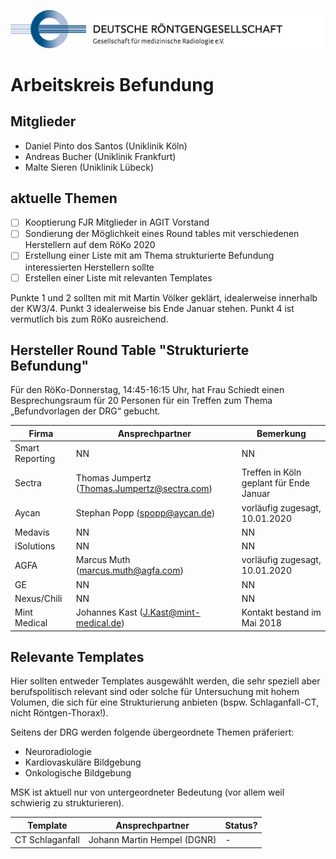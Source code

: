 ![drg logo](./assets/img/logo-drg-links-mitschrift-rgb-300dpi.png)

# Arbeitskreis Befundung

## Mitglieder
- Daniel Pinto dos Santos (Uniklinik Köln)
- Andreas Bucher (Uniklinik Frankfurt)
- Malte Sieren (Uniklinik Lübeck)

## aktuelle Themen

- [ ] Kooptierung FJR Mitglieder in AGIT Vorstand
- [ ] Sondierung der Möglichkeit eines Round tables mit verschiedenen Herstellern auf dem RöKo 2020
- [ ] Erstellung einer Liste mit am Thema strukturierte Befundung interessierten Herstellern
sollte
- [ ] Erstellen einer Liste mit relevanten Templates

Punkte 1 und 2 sollten mit mit Martin Völker geklärt, idealerweise innerhalb der KW3/4.
Punkt 3 idealerweise bis Ende Januar stehen.
Punkt 4 ist vermutlich bis zum RöKo ausreichend.

## Hersteller Round Table "Strukturierte Befundung"

Für den RöKo-Donnerstag, 14:45-16:15 Uhr, hat Frau Schiedt einen Besprechungsraum für 20 Personen für ein Treffen zum Thema „Befundvorlagen der DRG“ gebucht.

Firma | Ansprechpartner | Bemerkung
------------ | ------------- | -------------
Smart Reporting | NN | NN
Sectra | Thomas Jumpertz (Thomas.Jumpertz@sectra.com) | Treffen in Köln geplant für Ende Januar
Aycan | Stephan Popp (spopp@aycan.de) | vorläufig zugesagt, 10.01.2020
Medavis | NN | NN
iSolutions | NN | NN
AGFA | Marcus Muth (marcus.muth@agfa.com) | vorläufig zugesagt, 10.01.2020
GE | NN | NN
Nexus/Chili | NN | NN
Mint Medical | Johannes Kast (J.Kast@mint-medical.de) | Kontakt bestand im Mai 2018

## Relevante Templates

Hier sollten entweder Templates ausgewählt werden, die sehr speziell aber berufspolitisch relevant sind oder solche für Untersuchung mit hohem Volumen, die sich für eine Strukturierung anbieten (bspw. Schlaganfall-CT, nicht Röntgen-Thorax!).

Seitens der DRG werden folgende übergeordnete Themen präferiert:
- Neuroradiologie
- Kardiovaskuläre Bildgebung
- Onkologische Bildgebung

MSK ist aktuell nur von untergeordneter Bedeutung (vor allem weil schwierig zu strukturieren).

Template | Ansprechpartner | Status?
------------ | ------------- | -------------
CT Schlaganfall | Johann Martin Hempel (DGNR) | -
